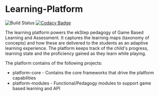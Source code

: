 

# Learning-Platform

![Build Status](https://travis-ci.org/project-sunbird/sunbird-learning-platform.svg?branch=master) [![Codacy Badge](https://api.codacy.com/project/badge/Grade/1f735dd5127c42c8a32c6c745d7b56bf)](https://www.codacy.com/app/demo-project/egov-services?utm_source=github.com&amp;utm_medium=referral&amp;utm_content=sudarshanswati/egov-services&amp;utm_campaign=Badge_Grade_Dashboard)

The learning platform powers the ekStep pedagogy of Game Based Learning and Assessment. It captures the learning maps (taxonomy of concepts) and how these are delivered to the students as an adaptive learning experience. The platform keeps track of the child's progress, learning state and the proficiency gained as they learn while playing. 

The platform contains of the following projects:

* platform-core - Contains the core frameworks that drive the platform capabilities
* platform-modules - Functional/Pedagogy modules to support game based learning and API


